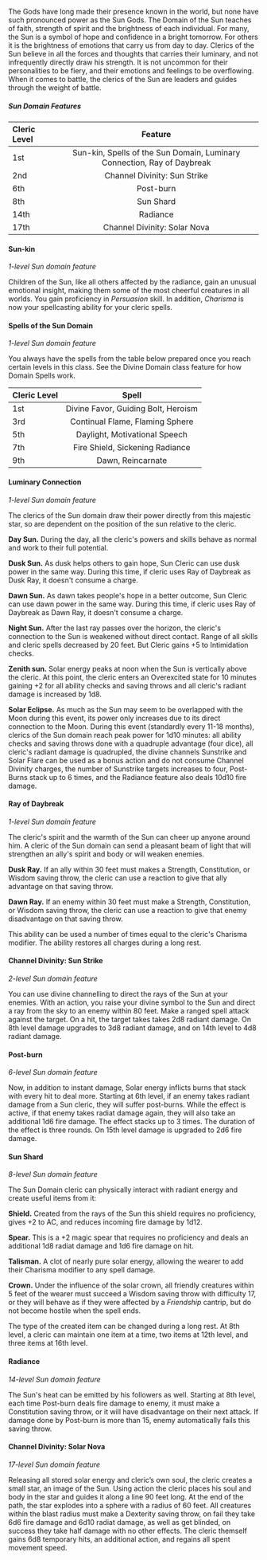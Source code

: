 The Gods have long made their presence known in the world, but none have such pronounced power as the Sun Gods. The Domain of the Sun teaches of faith, strength of spirit and the brightness of each individual. For many, the Sun is a symbol of hope and confidence in a bright tomorrow. For others it is the brightness of emotions that carry us from day to day. Clerics of the Sun believe in all the forces and thoughts that carries their luminary, and not infrequently directly draw his strength. It is not uncommon for their personalities to be fiery, and their emotions and feelings to be overflowing. When it comes to battle, the clerics of the Sun are leaders and guides through the weight of battle.

##### Sun Domain Features 
| Cleric Level |                                 Feature                                      |
| :----------- | :-----------------------------------------------------------------------:|
| 1st          | Sun-kin, Spells of the Sun Domain, Luminary Connection, Ray of Daybreak      |
| 2nd          |                      Channel Divinity: Sun Strike                            |
| 6th          |                                Post-burn                                     |
| 8th          |                                Sun Shard                                     |
| 14th         |                                Radiance                                      |
| 17th         |                      Channel Divinity: Solar Nova                            |


#### Sun-kin 
*1-level Sun domain feature*

Children of the Sun, like all others affected by the radiance, gain an unusual emotional insight, making them some of the most cheerful creatures in all worlds. You gain proficiency in *Persuasion* skill. In addition, *Charisma* is now your spellcasting ability for your cleric spells.

#### Spells of the Sun Domain
*1-level Sun domain feature*

You always have the spells from the table below prepared once you reach certain levels in this class. See the Divine Domain class feature for how Domain Spells work.

| Cleric Level | Spell | 
|:-------------|:-------:|
| 1st            | Divine Favor, Guiding Bolt, Heroism |
| 3rd            | Continual Flame, Flaming Sphere |
| 5th            | Daylight, Motivational Speech |
| 7th            | Fire Shield, Sickening Radiance | 
| 9th            | Dawn, Reincarnate |

#### Luminary Connection
*1-level Sun domain feature*

The clerics of the Sun domain draw their power directly from this majestic star, so are dependent on the position of the sun relative to the cleric. 

**Day Sun.** During the day, all the cleric's powers and skills behave as normal and work to their full potential.

**Dusk Sun.** As dusk helps others to gain hope, Sun Cleric can use dusk power in the same way. During this time, if cleric uses Ray of Daybreak as Dusk Ray, it doesn't consume a charge.

**Dawn Sun.** As dawn takes people's hope in a better outcome, Sun Cleric can use dawn power in the same way. During this time, if cleric uses Ray of Daybreak as Dawn Ray, it doesn't consume a charge. 

**Night Sun.** After the last ray passes over the horizon, the cleric's connection to the Sun is weakened without direct contact. Range of all skills and cleric spells decreased by 20 feet. But Cleric gains +5 to Intimidation checks.

**Zenith sun.** Solar energy peaks at noon when the Sun is vertically above the cleric. At this point, the cleric enters an Overexcited state for 10 minutes gaining +2 for all ability checks and saving throws and all cleric's radiant damage is increased by 1d8. 

**Solar Eclipse.** As much as the Sun may seem to be overlapped with the Moon during this event, its power only increases due to its direct connection to the Moon. During this event (standardly every 11-18 months), clerics of the Sun domain reach peak power for 1d10 minutes: all ability checks and saving throws done with a quadruple advantage (four dice), all cleric's radiant damage is quadrupled, the divine channels Sunstrike and Solar Flare can be used as a bonus action and do not consume Channel Divinity charges, the number of Sunstrike targets increases to four, Post-Burns stack up to 6 times, and the Radiance feature also deals 10d10 fire damage.  


#### Ray of Daybreak
*1-level Sun domain feature*

The cleric's spirit and the warmth of the Sun can cheer up anyone around him. A cleric of the Sun domain can send a pleasant beam of light that will strengthen an ally's spirit and body or will weaken enemies.

**Dusk Ray.** If an ally within 30 feet must makes a Strength, Constitution, or Wisdom saving throw, the cleric can use a reaction to give that ally advantage on that saving throw. 

**Dawn Ray.** If an enemy within 30 feet must make a Strength, Constitution, or Wisdom saving throw, the cleric can use a reaction to give that enemy disadvantage on that saving throw.

This ability can be used a number of times equal to the cleric's Charisma modifier. The ability restores all charges during a long rest.

#### Channel Divinity: Sun Strike
*2-level Sun domain feature*

You can use divine channelling to direct the rays of the Sun at your enemies. With an action, you raise your divine symbol to the Sun and direct a ray from the sky to an enemy within 80 feet. Make a ranged spell attack against the target. On a hit, the target takes takes 2d8 radiant damage.
On 8th level damage upgrades to 3d8 radiant damage, and on 14th level to 4d8 radiant damage.

#### Post-burn
*6-level Sun domain feature*

Now, in addition to instant damage, Solar energy inflicts burns that stack with every hit to deal more. Starting at 6th level, if an enemy takes radiant damage from a Sun cleric, they will suffer  post-burns. While the effect is active, if that enemy takes radiat damage again, they will also take an additional 1d6 fire damage. The effect stacks up to 3 times. The duration of the effect is three rounds.
On 15th level damage is upgraded to 2d6 fire damage.

#### Sun Shard
*8-level Sun domain feature*

The Sun Domain cleric can physically interact with radiant energy and create useful items from it: 

**Shield.** Created from the rays of the Sun this shield requires no proficiency, gives +2 to AC, and reduces incoming fire damage by 1d12.

**Spear.** This is a +2 magic spear that requires no proficiency and deals an additional 1d8 radiat damage and 1d6 fire damage on hit. 

**Talisman.** A clot of nearly pure solar energy, allowing the wearer to add their Charisma modifier to any spell damage.

**Crown.** Under the influence of the solar crown, all friendly creatures within 5 feet of the wearer must succeed a Wisdom saving throw with difficulty 17, or they will behave as if they were affected by a *Friendship* cantrip, but do not become hostile when the spell ends.

The type of the created item can be changed during a long rest.
At 8th level, a cleric can maintain one item at a time, two items at 12th level, and three items at 16th level. 



#### Radiance
*14-level Sun domain feature*

The Sun's heat can be emitted by his followers as well. Starting at 8th level, each time Post-burn deals fire damage to enemy, it must make a Constitution saving throw, or it will have disadvantage on their next attack. If damage done by Post-burn is more than 15, enemy automatically fails this saving throw.

#### Channel Divinity: Solar Nova
*17-level Sun domain feature*

Releasing all stored solar energy and cleric’s own soul, the cleric creates a small star, an image of the Sun. Using action the cleric places his soul and body in the star and guides it along a line 90 feet long. At the end of the path, the star explodes into a sphere with a radius of 60 feet. All creatures within the blast radius must make a Dexterity saving throw, on fail they take 6d6 fire damage and 6d10 radiat damage, as well as get blinded, on success they take half damage with no other effects. The cleric themself gains 6d8 temporary hits, an additional action, and regains all spent movement speed.
